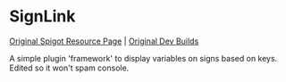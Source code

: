 # SignLink
[Original Spigot Resource Page](https://www.spigotmc.org/resources/signlink.39593/) | [Original Dev Builds](https://ci.mg-dev.eu/job/SignLink/)

A simple plugin 'framework' to display variables on signs based on keys.
Edited so it won't spam console.
